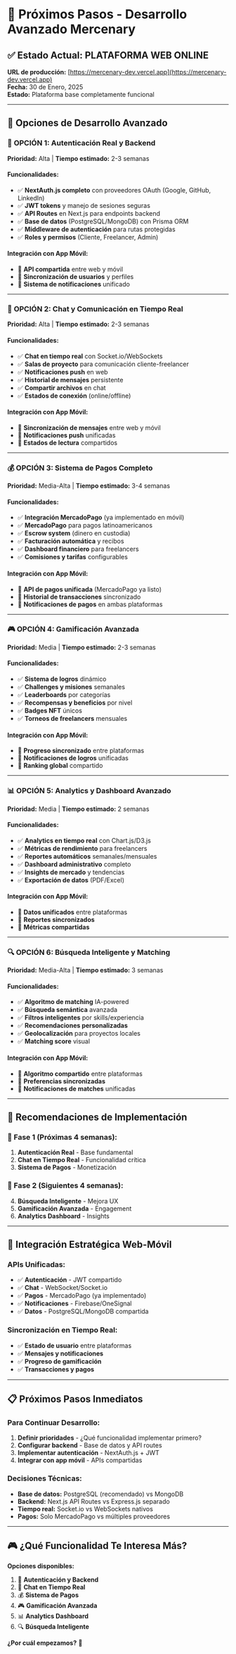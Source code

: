 # 🚀 Próximos Pasos - Desarrollo Avanzado Mercenary

## ✅ Estado Actual: PLATAFORMA WEB ONLINE

**URL de producción:** [https://mercenary-dev.vercel.app](https://mercenary-dev.vercel.app)  
**Fecha:** 30 de Enero, 2025  
**Estado:** Plataforma base completamente funcional  

---

## 🎯 Opciones de Desarrollo Avanzado

### 🔐 **OPCIÓN 1: Autenticación Real y Backend**
**Prioridad:** Alta | **Tiempo estimado:** 2-3 semanas

#### **Funcionalidades:**
- ✅ **NextAuth.js completo** con proveedores OAuth (Google, GitHub, LinkedIn)
- ✅ **JWT tokens** y manejo de sesiones seguras
- ✅ **API Routes** en Next.js para endpoints backend
- ✅ **Base de datos** (PostgreSQL/MongoDB) con Prisma ORM
- ✅ **Middleware de autenticación** para rutas protegidas
- ✅ **Roles y permisos** (Cliente, Freelancer, Admin)

#### **Integración con App Móvil:**
- 🔗 **API compartida** entre web y móvil
- 🔗 **Sincronización de usuarios** y perfiles
- 🔗 **Sistema de notificaciones** unificado

---

### 💬 **OPCIÓN 2: Chat y Comunicación en Tiempo Real**
**Prioridad:** Alta | **Tiempo estimado:** 2-3 semanas

#### **Funcionalidades:**
- ✅ **Chat en tiempo real** con Socket.io/WebSockets
- ✅ **Salas de proyecto** para comunicación cliente-freelancer
- ✅ **Notificaciones push** en web
- ✅ **Historial de mensajes** persistente
- ✅ **Compartir archivos** en chat
- ✅ **Estados de conexión** (online/offline)

#### **Integración con App Móvil:**
- 🔗 **Sincronización de mensajes** entre web y móvil
- 🔗 **Notificaciones push** unificadas
- 🔗 **Estados de lectura** compartidos

---

### 💰 **OPCIÓN 3: Sistema de Pagos Completo**
**Prioridad:** Media-Alta | **Tiempo estimado:** 3-4 semanas

#### **Funcionalidades:**
- ✅ **Integración MercadoPago** (ya implementado en móvil)
- ✅ **MercadoPago** para pagos latinoamericanos
- ✅ **Escrow system** (dinero en custodia)
- ✅ **Facturación automática** y recibos
- ✅ **Dashboard financiero** para freelancers
- ✅ **Comisiones y tarifas** configurables

#### **Integración con App Móvil:**
- 🔗 **API de pagos unificada** (MercadoPago ya listo)
- 🔗 **Historial de transacciones** sincronizado
- 🔗 **Notificaciones de pagos** en ambas plataformas

---

### 🎮 **OPCIÓN 4: Gamificación Avanzada**
**Prioridad:** Media | **Tiempo estimado:** 2-3 semanas

#### **Funcionalidades:**
- ✅ **Sistema de logros** dinámico
- ✅ **Challenges y misiones** semanales
- ✅ **Leaderboards** por categorías
- ✅ **Recompensas y beneficios** por nivel
- ✅ **Badges NFT** únicos
- ✅ **Torneos de freelancers** mensuales

#### **Integración con App Móvil:**
- 🔗 **Progreso sincronizado** entre plataformas
- 🔗 **Notificaciones de logros** unificadas
- 🔗 **Ranking global** compartido

---

### 📊 **OPCIÓN 5: Analytics y Dashboard Avanzado**
**Prioridad:** Media | **Tiempo estimado:** 2 semanas

#### **Funcionalidades:**
- ✅ **Analytics en tiempo real** con Chart.js/D3.js
- ✅ **Métricas de rendimiento** para freelancers
- ✅ **Reportes automáticos** semanales/mensuales
- ✅ **Dashboard administrativo** completo
- ✅ **Insights de mercado** y tendencias
- ✅ **Exportación de datos** (PDF/Excel)

#### **Integración con App Móvil:**
- 🔗 **Datos unificados** entre plataformas
- 🔗 **Reportes sincronizados** 
- 🔗 **Métricas compartidas**

---

### 🔍 **OPCIÓN 6: Búsqueda Inteligente y Matching**
**Prioridad:** Media-Alta | **Tiempo estimado:** 3 semanas

#### **Funcionalidades:**
- ✅ **Algoritmo de matching** IA-powered
- ✅ **Búsqueda semántica** avanzada
- ✅ **Filtros inteligentes** por skills/experiencia
- ✅ **Recomendaciones personalizadas**
- ✅ **Geolocalización** para proyectos locales
- ✅ **Matching score** visual

#### **Integración con App Móvil:**
- 🔗 **Algoritmo compartido** entre plataformas
- 🔗 **Preferencias sincronizadas**
- 🔗 **Notificaciones de matches** unificadas

---

## 🎯 **Recomendaciones de Implementación**

### **🚀 Fase 1 (Próximas 4 semanas):**
1. **Autenticación Real** - Base fundamental
2. **Chat en Tiempo Real** - Funcionalidad crítica
3. **Sistema de Pagos** - Monetización

### **🚀 Fase 2 (Siguientes 4 semanas):**
4. **Búsqueda Inteligente** - Mejora UX
5. **Gamificación Avanzada** - Engagement
6. **Analytics Dashboard** - Insights

---

## 🔗 **Integración Estratégica Web-Móvil**

### **APIs Unificadas:**
- ✅ **Autenticación** - JWT compartido
- ✅ **Chat** - WebSocket/Socket.io
- ✅ **Pagos** - MercadoPago (ya implementado)
- ✅ **Notificaciones** - Firebase/OneSignal
- ✅ **Datos** - PostgreSQL/MongoDB compartida

### **Sincronización en Tiempo Real:**
- ✅ **Estado de usuario** entre plataformas
- ✅ **Mensajes y notificaciones**
- ✅ **Progreso de gamificación**
- ✅ **Transacciones y pagos**

---

## 📋 **Próximos Pasos Inmediatos**

### **Para Continuar Desarrollo:**

1. **Definir prioridades** - ¿Qué funcionalidad implementar primero?
2. **Configurar backend** - Base de datos y API routes
3. **Implementar autenticación** - NextAuth.js + JWT
4. **Integrar con app móvil** - APIs compartidas

### **Decisiones Técnicas:**
- **Base de datos:** PostgreSQL (recomendado) vs MongoDB
- **Backend:** Next.js API Routes vs Express.js separado
- **Tiempo real:** Socket.io vs WebSockets nativos
- **Pagos:** Solo MercadoPago vs múltiples proveedores

---

## 🎮 **¿Qué Funcionalidad Te Interesa Más?**

**Opciones disponibles:**
1. 🔐 **Autenticación y Backend**
2. 💬 **Chat en Tiempo Real**
3. 💰 **Sistema de Pagos**
4. 🎮 **Gamificación Avanzada**
5. 📊 **Analytics Dashboard**
6. 🔍 **Búsqueda Inteligente**

**¿Por cuál empezamos?** 🚀
